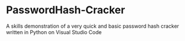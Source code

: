 # PasswordHash-Cracker
A skills demonstration of a very quick and basic password hash cracker written in Python on Visual Studio Code
